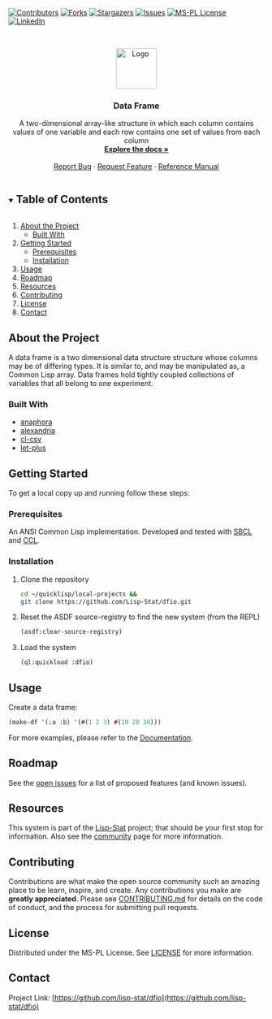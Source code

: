 
<!-- PROJECT SHIELDS -->

[![Contributors][contributors-shield]][contributors-url]
[![Forks][forks-shield]][forks-url]
[![Stargazers][stars-shield]][stars-url]
[![Issues][issues-shield]][issues-url]
[![MS-PL License][license-shield]][license-url]
[![LinkedIn][linkedin-shield]][linkedin-url]



<!-- PROJECT LOGO -->
<br />
<p align="center">
  <a href="https://github.com/lisp-stat/dfio">
    <img src="https://lisp-stat.dev/images/stats-image.svg" alt="Logo" width="80" height="80">
  </a>

  <h3 align="center">Data Frame</h3>

  <p align="center">
  A two-dimensional array-like structure in which each column contains values of one variable and each row contains one set of values from each column
	<br />
    <a href="https://lisp-stat.dev/docs/tasks/data-frame/"><strong>Explore the docs »</strong></a>
    <br />
    <br />
    <a href="https://github.com/lisp-stat/dfio/issues">Report Bug</a>
    ·
    <a href="https://github.com/lisp-stat/dfio/issues">Request Feature</a>
    ·
    <a href="https://lisp-stat.github.io/dfio/">Reference Manual</a>
  </p>
</p>



<!-- TABLE OF CONTENTS -->
<details open="open">
  <summary><h2 style="display: inline-block">Table of Contents</h2></summary>
  <ol>
    <li>
      <a href="#about-the-project">About the Project</a>
      <ul>
        <li><a href="#built-with">Built With</a></li>
      </ul>
    </li>
    <li>
      <a href="#getting-started">Getting Started</a>
      <ul>
        <li><a href="#prerequisites">Prerequisites</a></li>
        <li><a href="#installation">Installation</a></li>
      </ul>
    </li>
    <li><a href="#usage">Usage</a></li>
    <li><a href="#roadmap">Roadmap</a></li>
	<li><a href="#resources">Resources</a></li>
    <li><a href="#contributing">Contributing</a></li>
    <li><a href="#license">License</a></li>
    <li><a href="#contact">Contact</a></li>
  </ol>
</details>



<!-- ABOUT THE PROJECT -->
## About the Project

  A data frame is a two dimensional data structure structure whose
  columns may be of differing types.  It is similar to, and may be
  manipulated as, a Common Lisp array. Data frames hold tightly
  coupled collections of variables that all belong to one experiment.



### Built With

* [anaphora](https://github.com/tokenrove/anaphora)
* [alexandria](https://gitlab.common-lisp.net/alexandria/alexandria)
* [cl-csv](https://github.com/AccelerationNet/cl-csv)
* [let-plus](https://github.com/sharplispers/let-plus)


<!-- GETTING STARTED -->
## Getting Started

To get a local copy up and running follow these steps:

### Prerequisites

An ANSI Common Lisp implementation. Developed and tested with
[SBCL](https://www.sbcl.org/) and
[CCL](https://github.com/Clozure/ccl).

### Installation

1. Clone the repository
   ```sh
   cd ~/quicklisp/local-projects &&
   git clone https://github.com/Lisp-Stat/dfio.git
   ```
2. Reset the ASDF source-registry to find the new system (from the REPL)
   ```lisp
   (asdf:clear-source-registry)
   ```
3. Load the system
   ```lisp
   (ql:quickload :dfio)
   ```

<!-- USAGE EXAMPLES -->
## Usage

Create a data frame:

```lisp
(make-df '(:a :b) '(#(1 2 3) #(10 20 30)))

```

For more examples, please refer to the [Documentation](https://lisp-stat.dev/docs/tasks/data-frame).


<!-- ROADMAP -->
## Roadmap

See the [open issues](https://github.com/lisp-stat/dfio/issues) for a list of proposed features (and known issues).

## Resources

This system is part of the [Lisp-Stat](https://lisp-stat.dev/) project; that should be your first stop for information. Also see the <!-- [resources](https://lisp-stat.dev/resources) and -->
[community](https://lisp-stat.dev/community) page for more
information.

<!-- CONTRIBUTING -->
## Contributing

Contributions are what make the open source community such an amazing place to be learn, inspire, and create. Any contributions you make are **greatly appreciated**. Please see [CONTRIBUTING.md](CONTRIBUTING.md) for details on the code of conduct, and the process for submitting pull requests.

<!-- LICENSE -->
## License

Distributed under the MS-PL License. See [LICENSE](LICENSE) for more information.



<!-- CONTACT -->
## Contact

Project Link: [https://github.com/lisp-stat/dfio](https://github.com/lisp-stat/dfio)



<!-- MARKDOWN LINKS & IMAGES -->
<!-- https://www.markdownguide.org/basic-syntax/#reference-style-links -->
[contributors-shield]: https://img.shields.io/github/contributors/lisp-stat/dfio.svg?style=for-the-badge
[contributors-url]: https://github.com/lisp-stat/dfio/graphs/contributors
[forks-shield]: https://img.shields.io/github/forks/lisp-stat/dfio.svg?style=for-the-badge
[forks-url]: https://github.com/lisp-stat/dfio/network/members
[stars-shield]: https://img.shields.io/github/stars/lisp-stat/dfio.svg?style=for-the-badge
[stars-url]: https://github.com/lisp-stat/dfio/stargazers
[issues-shield]: https://img.shields.io/github/issues/lisp-stat/dfio.svg?style=for-the-badge
[issues-url]: https://github.com/lisp-stat/dfio/issues
[license-shield]: https://img.shields.io/github/license/lisp-stat/dfio.svg?style=for-the-badge
[license-url]: https://github.com/lisp-stat/dfio/blob/master/LICENSE
[linkedin-shield]: https://img.shields.io/badge/-LinkedIn-black.svg?style=for-the-badge&logo=linkedin&colorB=555
[linkedin-url]: https://www.linkedin.com/company/symbolics/
